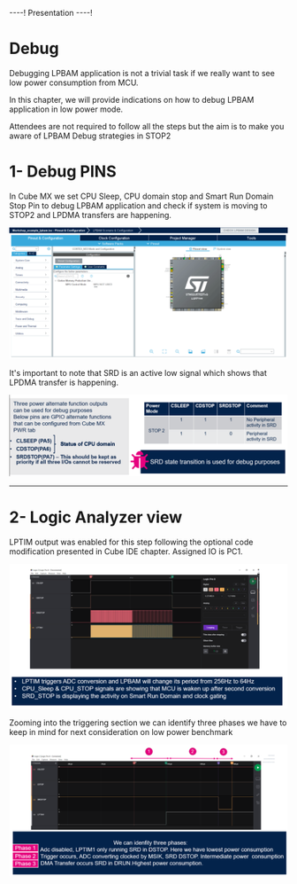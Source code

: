 ----!
Presentation
----!

# Debug

<awarning>
Debugging LPBAM application is not a trivial task if we really want to see low power consumption from MCU.

In this chapter, we will provide indications on how to debug LPBAM application in low power mode.

Attendees are not required to follow all the steps but the aim is to make you aware of LPBAM Debug strategies in STOP2
</awarning>

# 1- Debug PINS

In Cube MX we set CPU Sleep, CPU domain stop and Smart Run Domain Stop Pin to debug LPBAM application and check if system is moving to STOP2 and LPDMA transfers are happening.


![lpbam config](./img/0405.gif)

<p>

</p>

<ainfo>
It's important to note that SRD is an active low signal which shows that LPDMA transfer is happening.
</ainfo>

<p>

</p>

![lpbam config](./img/0402.png)

---

# 2- Logic Analyzer view
LPTIM output was enabled for this step following the optional code modification presented in Cube IDE chapter. Assigned IO is PC1.

![lpbam config](./img/0403.png)

Zooming into the triggering section we can identify three phases we have to keep in mind for next consideration on low power benchmark

![lpbam config](./img/0404.png)